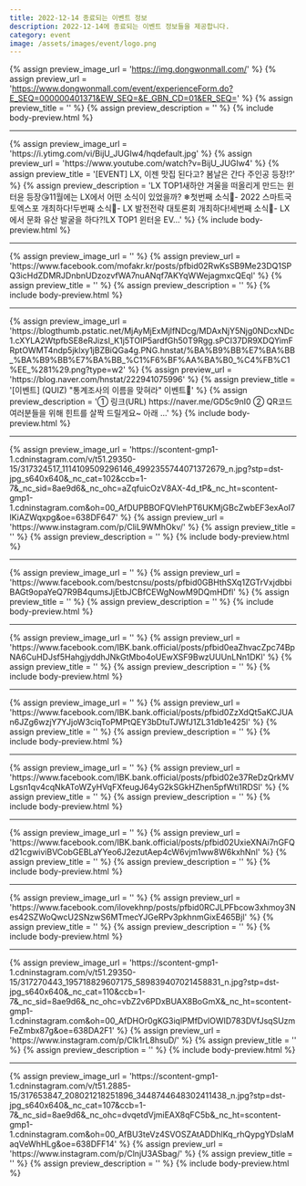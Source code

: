 ```yaml
---
title: 2022-12-14 종료되는 이벤트 정보
description: 2022-12-14에 종료되는 이벤트 정보들을 제공합니다.
category: event
image: /assets/images/event/logo.png
---
```

{% assign preview_image_url = 'https://img.dongwonmall.com/' %}
{% assign preview_url = 'https://www.dongwonmall.com/event/experienceForm.do?E_SEQ=000000401371&EW_SEQ=&E_GBN_CD=01&ER_SEQ=' %}
{% assign preview_title = '' %}
{% assign preview_description = '' %}
{% include body-preview.html %}
<hr>{% assign preview_image_url = 'https://i.ytimg.com/vi/BijU_JUGIw4/hqdefault.jpg' %}
{% assign preview_url = 'https://www.youtube.com/watch?v=BijU_JUGIw4' %}
{% assign preview_title = '[EVENT]  LX, 이젠 맛집 된다고? 봄날은 간다 주인공 등장!?' %}
{% assign preview_description = 'LX TOP1새하얀 겨울을 떠올리게 만드는 윈터윤 등장😘11월에는 LX에서 어떤 소식이 있었을까? ❄첫번째 소식📢- 2022 스마트국토엑스포 개최하다!두번째 소식📢- LX 발전전략 대토론회 개최하다!세번째 소식📢- LX에서 문화 유산 발굴을 하다?!LX TOP1 윈터윤 EV...' %}
{% include body-preview.html %}
<hr>{% assign preview_image_url = '' %}
{% assign preview_url = 'https://www.facebook.com/mofakr.kr/posts/pfbid02RwKsSB9Me23DQ1SPQ3icHdZDMRJDnbnUDzozvfWA7nuANqf7AKYqWWejagmxcQEql' %}
{% assign preview_title = '' %}
{% assign preview_description = '' %}
{% include body-preview.html %}
<hr>{% assign preview_image_url = 'https://blogthumb.pstatic.net/MjAyMjExMjlfNDcg/MDAxNjY5Njg0NDcxNDc1.cXYLA2WtpfbSE8eRJizsI_K1j5TOIP5ardfGh50T9Rgg.sPCI37DR9XDQYimFRptOWMT4ndp5jklxy1jBZBiQGa4g.PNG.hnstat/%BA%B9%BB%E7%BA%BB_%BA%B9%BB%E7%BA%BB_%C1%F6%BF%AA%BA%B0_%C4%FB%C1%EE_%281%29.png?type=w2' %}
{% assign preview_url = 'https://blog.naver.com/hnstat/222941075996' %}
{% assign preview_title = '[이벤트] (QUIZ) &quot;통계조사의 이름을 맞혀라&quot; 이벤트🎁' %}
{% assign preview_description = '① 링크(URL) https://naver.me/GD5c9nI0 ② QR코드 여러분들을 위해 힌트를 살짝 드릴게요~ 아래 ...' %}
{% include body-preview.html %}
<hr>{% assign preview_image_url = 'https://scontent-gmp1-1.cdninstagram.com/v/t51.29350-15/317324517_1114109509296146_4992355744071372679_n.jpg?stp=dst-jpg_s640x640&amp;_nc_cat=102&amp;ccb=1-7&amp;_nc_sid=8ae9d6&amp;_nc_ohc=aZqfuicOzV8AX-4d_tP&amp;_nc_ht=scontent-gmp1-1.cdninstagram.com&amp;oh=00_AfDUPBBOFQVlehPT6UKMjGBcZwbEF3exAoI7lKiAZWqxpg&amp;oe=638DF647' %}
{% assign preview_url = 'https://www.instagram.com/p/CliL9WMhOkv/' %}
{% assign preview_title = '' %}
{% assign preview_description = '' %}
{% include body-preview.html %}
<hr>{% assign preview_image_url = '' %}
{% assign preview_url = 'https://www.facebook.com/bestcnsu/posts/pfbid0GBHthSXq1ZGTrVxjdbbiBAGt9opaYeQ7R9B4qumsJjEtbJCBfCEWgNowM9DQmHDfl' %}
{% assign preview_title = '' %}
{% assign preview_description = '' %}
{% include body-preview.html %}
<hr>{% assign preview_image_url = '' %}
{% assign preview_url = 'https://www.facebook.com/IBK.bank.official/posts/pfbid0eaZhvacZpc74BpNA6CuHDJsf5HahgjyddhJNkGtMbo4oUEwXSF9BwzUUUnLNn1DKl' %}
{% assign preview_title = '' %}
{% assign preview_description = '' %}
{% include body-preview.html %}
<hr>{% assign preview_image_url = '' %}
{% assign preview_url = 'https://www.facebook.com/IBK.bank.official/posts/pfbid0ZzXdQt5aKCJUAn6JZg6wzjY7YJjoW3ciqToPMPtQEY3bDtuTJWfJ1ZL31db1e425l' %}
{% assign preview_title = '' %}
{% assign preview_description = '' %}
{% include body-preview.html %}
<hr>{% assign preview_image_url = '' %}
{% assign preview_url = 'https://www.facebook.com/IBK.bank.official/posts/pfbid02e37ReDzQrkMVLgsn1qv4cqNkAToWZyHVqFXfeugJ64yG2kSGkHZhen5pfWti1RDSl' %}
{% assign preview_title = '' %}
{% assign preview_description = '' %}
{% include body-preview.html %}
<hr>{% assign preview_image_url = '' %}
{% assign preview_url = 'https://www.facebook.com/IBK.bank.official/posts/pfbid02UxieXNAi7nGFQd21cgwiviBVCobGEBLaYYeo6J2ezutAep4cW6vjm1ww8W6kxhNnl' %}
{% assign preview_title = '' %}
{% assign preview_description = '' %}
{% include body-preview.html %}
<hr>{% assign preview_image_url = '' %}
{% assign preview_url = 'https://www.facebook.com/ilovekhnp/posts/pfbid0RCJLPFbcow3xhmoy3Nes42SZWoQwcU2SNzwS6MTmecYJGeRPv3pkhnmGixE465Bjl' %}
{% assign preview_title = '' %}
{% assign preview_description = '' %}
{% include body-preview.html %}
<hr>{% assign preview_image_url = 'https://scontent-gmp1-1.cdninstagram.com/v/t51.29350-15/317270443_195718829607175_589839407021458831_n.jpg?stp=dst-jpg_s640x640&amp;_nc_cat=110&amp;ccb=1-7&amp;_nc_sid=8ae9d6&amp;_nc_ohc=vbZ2v6PDxBUAX8BoGmX&amp;_nc_ht=scontent-gmp1-1.cdninstagram.com&amp;oh=00_AfDHOr0gKG3iqlPMfDvlOWID783DVfJsqSUzmFeZmbx87g&amp;oe=638DA2F1' %}
{% assign preview_url = 'https://www.instagram.com/p/Clk1rL8hsuD/' %}
{% assign preview_title = '' %}
{% assign preview_description = '' %}
{% include body-preview.html %}
<hr>{% assign preview_image_url = 'https://scontent-gmp1-1.cdninstagram.com/v/t51.2885-15/317653847_208021218251896_3448744648302411438_n.jpg?stp=dst-jpg_s640x640&amp;_nc_cat=107&amp;ccb=1-7&amp;_nc_sid=8ae9d6&amp;_nc_ohc=dvqetdVjmiEAX8qFC5b&amp;_nc_ht=scontent-gmp1-1.cdninstagram.com&amp;oh=00_AfBU3teVz4SVOSZAtADDhlKq_rhQypgYDslaMaqVeWhHLg&amp;oe=638DFF14' %}
{% assign preview_url = 'https://www.instagram.com/p/ClnjU3ASbag/' %}
{% assign preview_title = '' %}
{% assign preview_description = '' %}
{% include body-preview.html %}